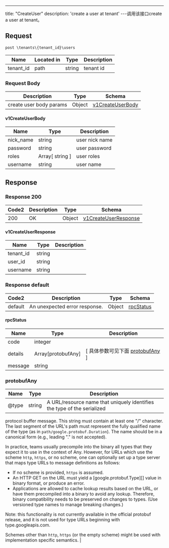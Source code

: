 ---
title: "CreateUser"
description: 'create a  user at tenant'
---调用该接口create a  user at tenant。



## Request


```
post \tenants\{tenant_id}\users
```

| Name | Located in | Type | Description | 
| ---- | ---------- | ----------- | ----------- | 
| tenant_id | path | string | tenant id |  

### Request Body 
| Description | Type | Schema |
| ----------- | ------ | ------ |
| create user body params | Object | [v1CreateUserBody](#v1CreateUserBody) |

#### v1CreateUserBody

| Name | Type | Description | 
| ---- | ---- | ----------- |     
| nick_name | string | user nick name |      
| password | string | user password |         
| roles | Array[ string ] | user roles |       
| username | string | user name |   



## Response

### Response  200 
| Code2 | Description | Type | Schema |
| ---- | ----------- | ------ | ------ |
| 200 | OK | Object | [v1CreateUserResponse](#v1CreateUserResponse) |

#### v1CreateUserResponse

| Name | Type | Description | 
| ---- | ---- | ----------- |     
| tenant_id | string |  |      
| user_id | string |  |      
| username | string |  |   



### Response  default 
| Code2 | Description | Type | Schema |
| ---- | ----------- | ------ | ------ |
| default | An unexpected error response. | Object | [rpcStatus](#rpcStatus) |

#### rpcStatus

| Name | Type | Description | 
| ---- | ---- | ----------- |     
| code | integer |  |          
| details | Array[protobufAny] |  [ 具体参数可见下面 [protobufAny](#protobufAny) ] |       
| message | string |  |   

### protobufAny
| Name | Type | Description | 
| ---- | ---- | ----------- |     
| @type | string | A URL/resource name that uniquely identifies the type of the serialized
protocol buffer message. This string must contain at least
one "/" character. The last segment of the URL's path must represent
the fully qualified name of the type (as in
`path/google.protobuf.Duration`). The name should be in a canonical form
(e.g., leading "." is not accepted).

In practice, teams usually precompile into the binary all types that they
expect it to use in the context of Any. However, for URLs which use the
scheme `http`, `https`, or no scheme, one can optionally set up a type
server that maps type URLs to message definitions as follows:

* If no scheme is provided, `https` is assumed.
* An HTTP GET on the URL must yield a [google.protobuf.Type][]
  value in binary format, or produce an error.
* Applications are allowed to cache lookup results based on the
  URL, or have them precompiled into a binary to avoid any
  lookup. Therefore, binary compatibility needs to be preserved
  on changes to types. (Use versioned type names to manage
  breaking changes.)

Note: this functionality is not currently available in the official
protobuf release, and it is not used for type URLs beginning with
type.googleapis.com.

Schemes other than `http`, `https` (or the empty scheme) might be
used with implementation specific semantics. |   



